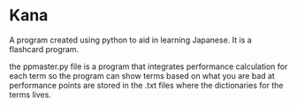# Kana
A program created using python to aid in learning Japanese.  It is a flashcard program.

the ppmaster.py file is a program that integrates performance calculation for each term so the program can show terms based on what you are bad at
performance points are stored in the .txt files where the dictionaries for the terms lives.
